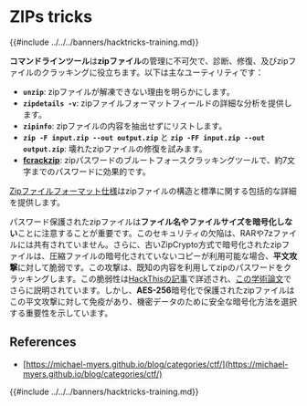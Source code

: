 # ZIPs tricks

{{#include ../../../banners/hacktricks-training.md}}

**コマンドラインツール**は**zipファイル**の管理に不可欠で、診断、修復、及びzipファイルのクラッキングに役立ちます。以下は主なユーティリティです：

- **`unzip`**: zipファイルが解凍できない理由を明らかにします。
- **`zipdetails -v`**: zipファイルフォーマットフィールドの詳細な分析を提供します。
- **`zipinfo`**: zipファイルの内容を抽出せずにリストします。
- **`zip -F input.zip --out output.zip`** と **`zip -FF input.zip --out output.zip`**: 壊れたzipファイルの修復を試みます。
- **[fcrackzip](https://github.com/hyc/fcrackzip)**: zipパスワードのブルートフォースクラッキングツールで、約7文字までのパスワードに効果的です。

[Zipファイルフォーマット仕様](https://pkware.cachefly.net/webdocs/casestudies/APPNOTE.TXT)はzipファイルの構造と標準に関する包括的な詳細を提供します。

パスワード保護されたzipファイルは**ファイル名やファイルサイズを暗号化しない**ことに注意することが重要です。このセキュリティの欠陥は、RARや7zファイルには共有されていません。さらに、古いZipCrypto方式で暗号化されたzipファイルは、圧縮ファイルの暗号化されていないコピーが利用可能な場合、**平文攻撃**に対して脆弱です。この攻撃は、既知の内容を利用してzipのパスワードをクラッキングします。この脆弱性は[HackThisの記事](https://www.hackthis.co.uk/articles/known-plaintext-attack-cracking-zip-files)で詳述され、[この学術論文](https://www.cs.auckland.ac.nz/~mike/zipattacks.pdf)でさらに説明されています。しかし、**AES-256**暗号化で保護されたzipファイルはこの平文攻撃に対して免疫があり、機密データのために安全な暗号化方法を選択する重要性を示しています。

## References

- [https://michael-myers.github.io/blog/categories/ctf/](https://michael-myers.github.io/blog/categories/ctf/)

{{#include ../../../banners/hacktricks-training.md}}
